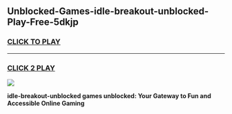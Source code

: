 
## Unblocked-Games-idle-breakout-unblocked-Play-Free-5dkjp
<h3>
<a href="https://premium76.site?title=idle-breakout-unblocked&ref=10A">CLICK TO PLAY</a></h3>
<hr>

<h3>
<a href="https://premium76.site?title=idle-breakout-unblocked&ref=10A">CLICK 2 PLAY</a>
  
</h3>

<a href="https://premium76.site?title=idle-breakout-unblocked&ref=10A"><img src="https://clearcache.store/games.png"></a>


**idle-breakout-unblocked games unblocked: Your Gateway to Fun and Accessible Online Gaming**
